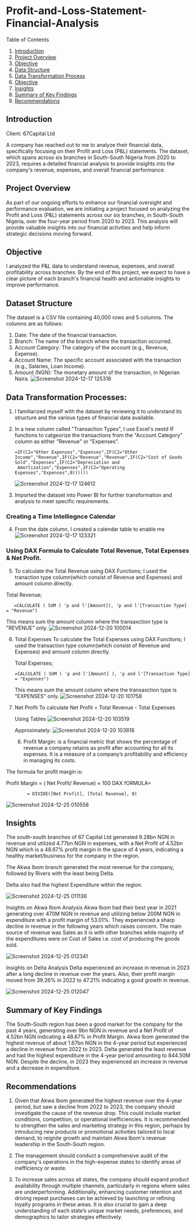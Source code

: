 # Profit-and-Loss-Statement-Financial-Analysis

 Table of Contents
1. [Introduction](#introduction)
2. [Project Overview](#project-overview)
3. [Objective](#objective)
4. [Data Structure](#data-structure)
5. [Data Transformation Process](#data-transformation-process)
6. [Objective](#objective)
7. [Insights](#insights)
8. [Summary of Key Findings](#summary-of-key-findings)
9. [Recommendations](#recommendations)


## Introduction
Client: 67Capital Ltd

A company has reached out to me to analyze their financial data, specifically focusing on their Profit and Loss (P&L) statements. The dataset, which spans across six branches in South-South Nigeria from 2020 to 2023, requires a detailed financial analysis to provide insights into the company's revenue, expenses, and overall financial performance.

## Project Overview
As part of our ongoing efforts to enhance our financial oversight and performance evaluation, we are initiating a project focused on analyzing the Profit and Loss (P&L) statements across our six branches, in South-South Nigeria, over the four-year period from 2020 to 2023.
This analysis will provide valuable insights into our financial activities and help inform strategic decisions moving forward.

## Objective
I analyzed the P&L data to understand revenue, expenses, and overall profitability across branches. By the end of this project, we expect to have a clear picture of each branch's financial health and actionable insights to improve performance.

## Dataset Structure
The dataset is a CSV file containing 40,000 rows and 5 columns. The columns are as follows:
1. ﻿﻿﻿Date: The date of the financial transaction.
2. Branch: The name of the branch where the transaction occurred.
3. Account Category: The category of the account (e.g., Revenue, Expense).
4. Account Name: The specific account associated with the transaction (e.g., Salaries, Loan Income).
5. Amount (NGN): The monetary amount of the transaction, in Nigerian Naira.
   ![Screenshot 2024-12-17 125316](https://github.com/user-attachments/assets/0f16e917-93f2-4a89-ad75-abb229cb4a59)
   
## Data Transformation Processes:
1. I familiarized myself with the dataset by reviewing it to understand its structure and the various types of financial data available.
2. In a new column called "Transaction Types", I use Excel's nestd IF functions to catgeorize the transactions from the "Account Category" column as either "Revenue" or "Expenses". 
   
       =IF(C2="Other Expenses","Expenses",IF(C2="Other Income","Revenue",IF(C2="Revenue","Revenue",IF(C2="Cost of Goods Sold","Expenses",IF(C2="Depreciation and 
        Amortization","Expenses",IF(C2="Operating Expenses","Expenses",0))))))
   
   ![Screenshot 2024-12-17 124612](https://github.com/user-attachments/assets/ce759677-22d3-4b2c-95e8-9cc854dc82c1)

4. Imported the dataset into Power BI for further transformation and analysis to meet specific requirements.

 ### Creating a Time Intelliegnce Calendar 
4. From the date column, I created a calendar table to enable me
   ![Screenshot 2024-12-17 123321](https://github.com/user-attachments/assets/e6a90e1f-98fa-40ba-85e9-5aac9c68247f)

### Using DAX Formula to Calculate Total Revenue, Total Expenses & Net Profit. 

5. To calculate the Total Revenue using DAX Functions; I used the tranaction type column(which consist of Revenue and Expenses) and amount column directly.

Total Revenue;

       =CALCULATE ( SUM ( 'p and l'[Amount]), 'p and l'[Transaction Type] = "Revenue")

       
This means sum the amount column where the transaxction type is "REVENUE" only.
![Screenshot 2024-12-20 100014](https://github.com/user-attachments/assets/d2508db1-150d-4314-94d5-142c04a3078e)

6. Total Expenses
   To calculate the Total Expenses using DAX Functions; I used the transaction type column(which consist of Revenue and Expenses) and amount column directly.

   Total Expenses;

       =CALCULATE ( SUM ( 'p and l'[Amount] ), 'p and l'[Transaction Type] = "Expenses")

   This means sum the amount column where the transaxction type is "EXPENSES" only.
   ![Screenshot 2024-12-20 101758](https://github.com/user-attachments/assets/135a21a4-46d5-4da6-bb80-99e2b14d5b6c)

7. Net Profit
   To calculate Net Profit = Total Revenue - Total Expenses
   
   Using Tables
   ![Screenshot 2024-12-20 103519](https://github.com/user-attachments/assets/1e004a0c-2471-4875-a0f3-7e1ffd463404)
   
   Approximately:
   ![Screenshot 2024-12-20 103816](https://github.com/user-attachments/assets/c910eda3-2176-4697-aefe-0da08bd370e9)

   8. Profit Margin: is a financial metric that shows the percentage of revenue a company retains as profit after accounting for all its expenses. It is a measure of a company’s profitability and efficiency in managing its costs.

The formula for profit margin is:

Profit Margin = ( Net Profit/ Revenue) × 100
DAX fORMULA=
  
            = DIVIDE([Net Profit], [Total Revenue], 0)

![Screenshot 2024-12-25 010558](https://github.com/user-attachments/assets/d15c646e-bbae-4b1e-a91e-0d8104362786)

## Insights
The south-south branches of 67 Capital Ltd generated 9.28bn NGN in revenue and utilized 4.77bn NGN in expenses, with a Net Profit of 4.52bn NGN which is a 48.67% profit margin in the space of 4 years, indicating a healthy market/business for the company in the region. 

The Akwa Ibom branch generated the most revenue for the company, followed by Rivers with the least being Delta. 

Delta also had the highest Expenditure within the region.

![Screenshot 2024-12-25 011136](https://github.com/user-attachments/assets/471b5963-0216-459a-a4c5-783f843142e4)

Insights on Akwa Ibom Analysis
Akwa Ibom had their best year in 2021 generating over 470M NGN in revenue and utilizing below 200M NGN in expenditure with a profit margin of 53.01%.
They experienced a sharp decline in revenue in the following years which raises concern. 
The main source of revenue was Sales as it is with other branches while majority of the expenditures were on Cost of Sales i.e. cost of producing the goods sold. 

![Screenshot 2024-12-25 012341](https://github.com/user-attachments/assets/0027d064-e9ec-4340-9c79-6bf271699eca)

Insights on Delta Analysis
Delta experienced an increase in revenue in 2023 after a long decline in revenue over the years. 
Also, their profit margin moved from 39.26% in 2022 to 47.21% indicating a good growth in revenue. 

![Screenshot 2024-12-25 012047](https://github.com/user-attachments/assets/005fae3c-4050-4626-a403-91d04e768963)

## Summary of Key Findings 
The South-South region has been a good market for the company for the past 4 years, generating over 9bn NGN in revenue and a Net Profit of 4.52bn NGN indicating a 48.67% in Profit Margin. 
Akwa Ibom generated the highest revenue of about 1.67bn NGN in the 4-year period but experienced a decline in revenue from 2022 to 2023. 
Delta generated the least revenue and had the highest expenditure in the 4-year period amounting to 844.50M NGN. Despite the decline, in 2023 they experienced an increase in revenue and a decrease in expenditure. 

## Recommendations
1. Given that Akwa Ibom generated the highest revenue over the 4-year period, but saw a decline from 2022 to 2023, the company should investigate the cause of the revenue drop. This could include market conditions, competition, or operational inefficiencies. It is recommended to strengthen the sales and marketing strategy in this region, perhaps by introducing new products or promotional activities tailored to local demand, to reignite growth and maintain Akwa Ibom's revenue leadership in the South-South region.

2. The management should conduct a comprehensive audit of the company's operations in the high-expense states to identify areas of inefficiency or waste.

3. To increase sales across all states, the company should expand product availability through multiple channels, particularly in regions where sales are underperforming. Additionally, enhancing customer retention and driving repeat purchases can be achieved by launching or refining loyalty programs in these areas. It is also crucial to gain a deep understanding of each state’s unique market needs, preferences, and demographics to tailor strategies effectively.









            

   


   
   


   

   

      
        

   

   
 



   

